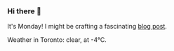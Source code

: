 ### Hi there :wave:

It's Monday! I might be crafting a fascinating [blog post](https://www.benjaminwuethrich.dev).

Weather in Toronto: clear, at -4°C.
